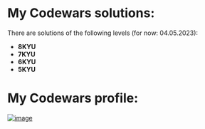 # My Codewars solutions:
There are solutions of the following levels (for now: 04.05.2023):
*   <b>8KYU</b>
*   <b>7KYU</b>
*   <b>6KYU</b>
*   <b>5KYU</b>
# My Codewars profile: 
<a href='https://www.codewars.com/users/dmitriy-kondrashkin'>![image](https://www.codewars.com/users/dmitriy-kondrashkin/badges/large)</a>
